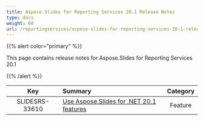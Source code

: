 ```yaml
---
title: Aspose.Slides for Reporting Services 20.1 Release Notes
type: docs
weight: 60
url: /reportingservices/aspose-slides-for-reporting-services-20-1-release-notes/
---
```


{{% alert color="primary" %}} 

This page contains release notes for Aspose.Slides for Reporting Services 20.1

{{% /alert %}} 

|**Key** |**Summary** |**Category** |
| :-: | :- | :-: |
|SLIDESRS-33610|[Use Aspose.Slides for .NET 20.1 features](https://docs.aspose.com/display/slidesnet/Aspose.Slides+for+.NET+20.1+Release+Notes)|Feature|


